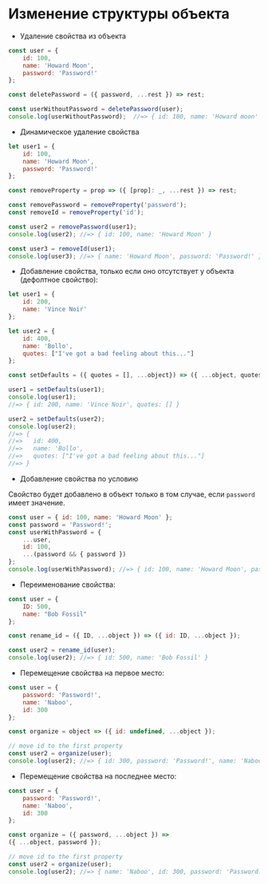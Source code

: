 # Изменение структуры объекта

+ Удаление свойства из объекта
```javascript
const user = {
    id: 100,
    name: 'Howard Moon',
    password: 'Password!'
};

const deletePassword = ({ password, ...rest }) => rest;

const userWithoutPassword = deletePassword(user);
console.log(userWithoutPassword);  //=> { id: 100, name: 'Howard moon' }
```

+ Динамическое удаление свойства
```javascript
let user1 = {
    id: 100,
    name: 'Howard Moon',
    password: 'Password!'
};

const removeProperty = prop => ({ [prop]: _, ...rest }) => rest;

const removePassword = removeProperty('password');
const removeId = removeProperty('id');

const user2 = removePassword(user1);
console.log(user2); //=> { id: 100, name: 'Howard Moon' }

const user3 = removeId(user1);
console.log(user3); //=> { name: 'Howard Moon', password: 'Password!' }
```

+ Добавление свойства, только если оно отсутствует у объекта (дефолтное свойство):
```javascript
let user1 = {
    id: 200,
    name: 'Vince Noir'
};

let user2 = {
    id: 400,
    name: 'Bollo',
    quotes: ["I've got a bad feeling about this..."]
};

const setDefaults = ({ quotes = [], ...object}) => ({ ...object, quotes });

user1 = setDefaults(user1);
console.log(user1);
//=> { id: 200, name: 'Vince Noir', quotes: [] }

user2 = setDefaults(user2);
console.log(user2);
//=> {
//=>   id: 400,
//=>   name: 'Bollo',
//=>   quotes: ["I've got a bad feeling about this..."]
//=> }
```

+ Добавление свойства по условию

Свойство будет добавлено в объект только в том случае, если `password` имеет значение.
```javascript
const user = { id: 100, name: 'Howard Moon' };
const password = 'Password!';
const userWithPassword = {
    ...user,
    id: 100,
    ...(password && { password })
};
console.log(userWithPassword); //=> { id: 100, name: 'Howard Moon', password: 'Password!' }
```

+ Переименование свойства:
```javascript
const user = {
    ID: 500,
    name: "Bob Fossil"
};

const rename_id = ({ ID, ...object }) => ({ id: ID, ...object });

const user2 = rename_id(user);
console.log(user2); //=> { id: 500, name: 'Bob Fossil' }
```

+ Перемещение свойства на первое место:
```javascript
const user = {
    password: 'Password!',
    name: 'Naboo',
    id: 300
};

const organize = object => ({ id: undefined, ...object });

// move id to the first property
const user2 = organize(user);
console.log(user2); //=> { id: 300, password: 'Password!', name: 'Naboo' }
```

+ Перемещение свойства на последнее место:
```javascript
const user = {
    password: 'Password!',
    name: 'Naboo',
    id: 300
};

const organize = ({ password, ...object }) =>
({ ...object, password });

// move id to the first property
const user2 = organize(user);
console.log(user2); //=> { name: 'Naboo', id: 300, password: 'Password!' }
```
